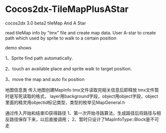 Cocos2dx-TileMapPlusAStar
=========================

cocos2dx 3.0 beta2 tileMap And A Star

read tileMap info by "tmx" file and create map data. User A-star to create path which used by sprite to walk to a certain position

demo shows 

1、Sprite find path automatically. 

2、touch an available place and sprite walk to target position.

3、move the map and auto fix position

地图信息类
传入地图创建MapInfo
tmx文件读取完相关信息后即释放
tmx文件暂时是写死读取的格式，
layer用background字段，object用object字段，object里面的精灵用objectid标记类型，类型的枚举见MapGeneral.h

通过传入开始和结束ID获得路径
1、第一次开始寻路算法，生成路径后将路径与相反路径保存下来，以后直接调用；
2、暂时只设计了MapInfoType::Block是不可走



